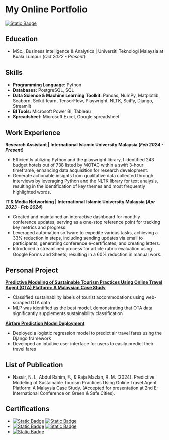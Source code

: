 # My Online Portfolio

[![Static Badge](https://img.shields.io/badge/LinkedIn-%230A66C2?style=for-the-badge&logo=linkedin)](https://www.linkedin.com/in/nazmirul-izzad-nassir?utm_source=share&utm_campaign=share_via&utm_content=profile&utm_medium=android_app)

## Education

- MSc., Business Intelligence & Analytics | Universiti Teknologi Malaysia at Kuala  Lumpur (_Oct 2022 - Present_)


## Skills

- **Programming Language:** Python
- **Databases:** PostgreSQL, SQL
- **Data Science & Machine Learning Toolkit:** Pandas, NumPy, Matplotlib, Seaborn, Scikit-learn, TensorFlow, Playwright, NLTK, SciPy, Django, Streamlit
- **BI Tools:** Microsoft Power BI, Tableau
- **Spreadsheet:** Microsoft Excel, Google spreadsheet


## Work Experience

**Research Assistant | International Islamic University Malaysia (*Feb 2024 - Present*)**
- Efficiently utilizing Python and the playwright library, I identified 243 budget hotels out of 738 listed by MOTAC within a swift 3-hour timeframe, enhancing data acquisition for research development.
- Generate actionable insights from qualitative data collected through interviews by leveraging Python and the NLTK library for text analysis, resulting in the identification of key themes and most frequently highlighted words.


**IT & Media Networking | International Islamic University Malaysia (*Apr 2023 - Feb 2024*)**
- Created and maintained an interactive dashboard for monthly conference updates, serving as a one-stop reference point for tracking key metrics and progress.
- Leveraged automation software to expedite various tasks, achieving a 33% reduction in steps, including sending updates via email to participants, generating conference e-certificates, and creating letters.
- Introduced a streamlined process for article rubric evaluation using Google Forms and Sheets, resulting in a 60% reduction in manual work.


## Personal Project

**[Predictive Modeling of Sustainable Tourism Practices Using Online Travel Agent (OTA) Platform: A Malaysian Case Study](https://github.com/izzad2413/sustainable_ota)**
- Classified sustainability labels of tourist accommodations using web-scraped OTA data
- MLP was identified as the best model, demonstrating that OTA data significantly supplements sustainability classification

**[Airfare Prediction Model Deployment](https://github.com/izzad2413/django_project)**
- Deployed a logistic regression model to predict air travel fares using the Django framework
- Developed an intuitive user interface for users to easily predict their travel fares

## List of Publication

- Nassir, N. I., Abdul Rahim, F., & Raja Mazlan, R. M. (2024). Predictive Modeling of Sustainable Tourism Practices Using Online Travel Agent Platform: A Malaysia Case Study. (Accepted for presentation at 2nd E-International Conference on Green & Safe Cities).

## Certifications

- [![Static Badge](https://img.shields.io/badge/machine_learning-%230056D2?style=for-the-badge&logo=coursera&logoColor=%230056D2&label=coursera&labelColor=black)](https://www.coursera.org/account/accomplishments/specialization/certificate/3E48NV4Y52ST) [![Static Badge](https://img.shields.io/badge/Google_Data_Analytics-%230056D2?style=for-the-badge&logo=coursera&logoColor=%230056D2&label=coursera&labelColor=black)](https://www.coursera.org/account/accomplishments/specialization/certificate/NN7DP5XQ4E4Q)
- [![Static Badge](https://img.shields.io/badge/Statistics_for_Data_Science-%23A435F0?style=for-the-badge&logo=udemy&logoColor=%23A435F0&label=Udemy&labelColor=black)](https://www.udemy.com/certificate/UC-371e4601-abf3-4474-8f12-8967f12504a3/) [![Static Badge](https://img.shields.io/badge/SQL_bootcamp-%23A435F0?style=for-the-badge&logo=udemy&logoColor=%23A435F0&label=Udemy&labelColor=black)](https://www.udemy.com/certificate/UC-10e45baf-f655-4bf8-b0e1-44f895197c64/)
- [![Static Badge](https://img.shields.io/badge/Data_Analyst_with_Python-%2303EF62?style=for-the-badge&logo=datacamp&logoColor=%2303EF62&label=datacamp&labelColor=black)](https://www.datacamp.com/statement-of-accomplishment/track/3537f474cbfb11254fa2a3a5a484d11300bebe51?raw=1)





